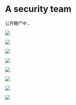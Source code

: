 # A security team
公开鞭尸中...
<!--
theme: https://github.com/anuraghazra/github-readme-stats/tree/master/themes
-->

<p>
  <img src="https://github-readme-stats.mrdulin.vercel.app/api?username=7shu9999&show_icons=true&hide_border=true&hide=prs&theme=buefy">
</p>

<p>
  <img src="https://github-readme-stats.mrdulin.vercel.app/api?username=v1ncilazy&show_icons=true&hide_border=true&hide=prs&theme=solarized-light">
</p>

<p>
  <img src="https://github-readme-stats.mrdulin.vercel.app/api?username=c00pc&show_icons=true&hide_border=true&hide=prs&theme=vue">
</p>

<p>
  <img src="https://github-readme-stats.mrdulin.vercel.app/api?username=Cl0udG0d&show_icons=true&hide_border=true&hide=prs&theme=graywhite">
</p>

<p>
  <img src="https://github-readme-stats.mrdulin.vercel.app/api?username=LvK8&show_icons=true&hide_border=true&hide=prs&theme=kacho_ga">
</p>

<p>
  <img src="https://github-readme-stats.mrdulin.vercel.app/api?username=nightroot&show_icons=true&hide_border=true&hide=prs&theme=calm">
</p>

<p>
  <img src="https://github-readme-stats.mrdulin.vercel.app/api?username=Vioet&show_icons=true&hide_border=true&hide=prs&theme=synthwave">
</p>

<p>
  <img src="https://github-readme-stats.mrdulin.vercel.app/api?username=szdyg&show_icons=true&hide_border=true&hide=prs&theme=merko">
</p>
